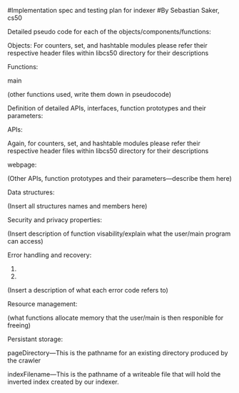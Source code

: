 #Implementation spec and testing plan for indexer 
#By Sebastian Saker, cs50

Detailed pseudo code for each of the objects/components/functions:

Objects:
For counters, set, and hashtable modules please refer their respective
header files within libcs50 directory for their descriptions

Functions:

main


(other functions used, write them down in pseudocode)


Definition of detailed APIs, interfaces, function prototypes and their parameters:

APIs:

Again, for counters, set, and hashtable modules please refer their respective
header files within libcs50 directory for their descriptions

webpage:

(Other APIs, function prototypes and their parameters—describe them here)
 


Data structures:

(Insert all structures names and members here)



Security and privacy properties:

(Insert description of function visability/explain what the user/main program can access)


Error handling and recovery:

1. 

2.

(Insert a description of what each error code refers to)


Resource management:

(what functions allocate memory that the user/main is then responible for freeing)



Persistant storage:

pageDirectory—This is the pathname for an existing directory produced by the crawler

indexFilename—This is the pathname of a writeable file that will hold the inverted index
created by our indexer.


